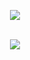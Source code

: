 <p align="center">
  <a href="https://skillicons.dev">
    <img src="https://skillicons.dev/icons?i=robloxstudio,lua,py,js" />
  </a>
</p>

<p align="center">
  </br>
  
  <a href="https://github.com/anuraghazra/github-readme-stats">
    <img src=https://github-readme-stats-git-masterrstaa-rickstaa.vercel.app/api/top-langs/?username=Vurtivus&hide_border=true&langs_count=5&show_icons=true&card_width=495&theme=tokyonight&hide=batchfile>
  
  </br>
    
</p>

